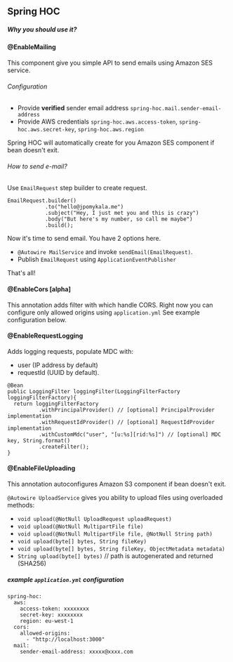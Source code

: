 ## Spring HOC

##### Why you should use it?

#### @EnableMailing

This component give you simple API to send emails using Amazon SES service. 

###### Configuration

- Provide **verified** sender email address ``spring-hoc.mail.sender-email-address``
- Provide AWS credentials ``spring-hoc.aws.access-token``, ``spring-hoc.aws.secret-key``, ``spring-hoc.aws.region``

Spring HOC will automatically create for you Amazon SES component if bean doesn't exit.

###### How to send e-mail?

Use ``EmailRequest`` step builder to create request.

```
EmailRequest.builder()
            .to("hello@jpomykala.me")
            .subject("Hey, I just met you and this is crazy")
            .body("But here's my number, so call me maybe")
            .build();
```

Now it's time to send email. You have 2 options here.
- ``@Autowire MailService`` and invoke ``sendEmail(EmailRequest)``.
- Publish ``EmailRequest`` using ``ApplicationEventPublisher``

That's all!

#### @EnableCors [alpha]

This annotation adds filter with which handle CORS. Right now you can configure only allowed origins using ``application.yml`` See example configuration below.

#### @EnableRequestLogging

Adds logging requests, populate MDC with:
- user (IP address by default)
- requestId (UUID by default).

```
@Bean
public LoggingFilter loggingFilter(LoggingFilterFactory loggingFilterFactory){
  return loggingFilterFactory
          .withPrincipalProvider() // [optional] PrincipalProvider implementation 
          .withRequestIdProvider() // [optional] RequestIdProvider implementation
          .withCustomMdc("user", "[u:%s][rid:%s]") // [optional] MDC key, String.format()
          .createFilter();
}
```

#### @EnableFileUploading

This annotation autoconfigures Amazon S3 component if bean doesn't exit.

``@Autowire UploadService`` gives you ability to upload files using overloaded methods:
- ``void upload(@NotNull UploadRequest uploadRequest)``
- ``void upload(@NotNull MultipartFile file)``
- ``void upload(@NotNull MultipartFile file, @NotNull String path)``
- ``void upload(byte[] bytes, String fileKey)``
- ``void upload(byte[] bytes, String fileKey, ObjectMetadata metadata)``
- ``String upload(byte[] bytes)`` // path is autogenerated and returned (SHA256)

##### example ``application.yml`` configuration

```
spring-hoc:
  aws:
    access-token: xxxxxxxx
    secret-key: xxxxxxxx
    region: eu-west-1
  cors:
    allowed-origins:
      - "http://localhost:3000"
  mail:
    sender-email-address: xxxxx@xxxx.com    
```

